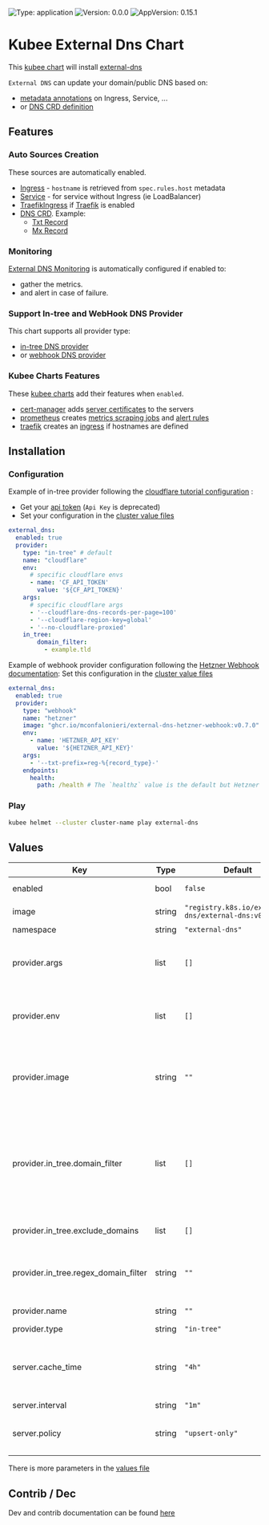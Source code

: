 

[//]: # (README.md generated by gotmpl. DO NOT EDIT.)

![Type: application](https://img.shields.io/badge/Type-application-informational?style=flat-square) ![Version: 0.0.0](https://img.shields.io/badge/Version-0.0.0-informational?style=flat-square) ![AppVersion: 0.15.1](https://img.shields.io/badge/AppVersion-0.15.1-informational?style=flat-square)

# Kubee External Dns Chart

This [kubee chart](https://github.com/EraldyHq/kubee/blob/main/docs/site/kubee-helmet-chart.md) will install [external-dns](https://github.com/kubernetes-sigs/external-dns)

`External DNS` can update your domain/public DNS based on:
* [metadata annotations](https://kubernetes-sigs.github.io/external-dns/latest/docs/annotations/annotations/) on Ingress, Service, ...
* or [DNS CRD definition](https://kubernetes-sigs.github.io/external-dns/latest/docs/contributing/crd-source/)

## Features

### Auto Sources Creation

These sources are automatically enabled.
* [Ingress](https://kubernetes-sigs.github.io/external-dns/latest/docs/sources/ingress/) - `hostname` is retrieved from `spec.rules.host` metadata
* [Service](https://kubernetes-sigs.github.io/external-dns/latest/docs/sources/service/) - for service without Ingress (ie LoadBalancer)
* [TraefikIngress](https://kubernetes-sigs.github.io/external-dns/latest/docs/sources/traefik-proxy/) if [Traefik](https://github.com/EraldyHq/kubee/blob/main/charts/Traefik/README.md) is enabled
* [DNS CRD](https://kubernetes-sigs.github.io/external-dns/latest/docs/contributing/crd-source/). Example:
  * [Txt Record](https://kubernetes-sigs.github.io/external-dns/latest/docs/sources/txt-record/)
  * [Mx Record](https://kubernetes-sigs.github.io/external-dns/latest/docs/sources/mx-record/)

 
### Monitoring

[External DNS Monitoring](https://kubernetes-sigs.github.io/external-dns/latest/docs/monitoring/) is automatically configured if enabled
to:
* gather the metrics.
* and alert in case of failure.

### Support In-tree and WebHook DNS Provider

This chart supports all provider type:
+ [in-tree DNS provider](https://kubernetes-sigs.github.io/external-dns/latest/#the-latest-release)
+ or [webhook DNS provider](https://kubernetes-sigs.github.io/external-dns/latest/#new-providers)

### Kubee Charts Features

  These [kubee charts](https://github.com/EraldyHq/kubee/blob/main/docs/site/kubee-helmet-chart.md) add their features when `enabled`.

* [cert-manager](https://github.com/EraldyHq/kubee/blob/main/charts/cert-manager/README.md) adds [server certificates](https://cert-manager.io/docs/usage/certificate/) to the servers
* [prometheus](https://github.com/EraldyHq/kubee/blob/main/charts/prometheus/README.md) creates [metrics scraping jobs](https://prometheus.io/docs/concepts/jobs_instances/) and [alert rules](https://prometheus.io/docs/prometheus/latest/configuration/alerting_rules/)
* [traefik](https://github.com/EraldyHq/kubee/blob/main/charts/traefik/README.md) creates an [ingress](https://kubernetes.io/docs/concepts/services-networking/ingress/) if hostnames are defined

## Installation

### Configuration

Example of in-tree provider following the [cloudflare tutorial configuration](https://kubernetes-sigs.github.io/external-dns/latest/docs/tutorials/cloudflare/) :
* Get your [api token](https://github.com/EraldyHq/kubee/blob/main/docs/site/cloudflare.md)
 (`Api Key` is deprecated)
* Set your configuration in the [cluster value files](https://github.com/EraldyHq/kubee/blob/main/docs/site/cluster-values.md)

```yaml
external_dns:
  enabled: true
  provider:
    type: "in-tree" # default
    name: "cloudflare"
    env:
      # specific cloudflare envs
      - name: 'CF_API_TOKEN'
        value: '${CF_API_TOKEN}'
    args:
      # specific cloudflare args
      - '--cloudflare-dns-records-per-page=100'
      - '--cloudflare-region-key=global'
      - '--no-cloudflare-proxied'
    in_tree:
        domain_filter:
          - example.tld
```

Example of webhook provider configuration following the [Hetzner Webhook documentation](https://github.com/mconfalonieri/external-dns-hetzner-webhook):
Set this configuration in the [cluster value files](https://github.com/EraldyHq/kubee/blob/main/docs/site/cluster-values.md)

```yaml
external_dns:
  enabled: true
  provider:
    type: "webhook"
    name: "hetzner"
    image: "ghcr.io/mconfalonieri/external-dns-hetzner-webhook:v0.7.0"
    env:
      - name: 'HETZNER_API_KEY'
        value: '${HETZNER_API_KEY}'
    args:
      - '--txt-prefix=reg-%{record_type}-'
    endpoints:
      health:
        path: /health # The `healthz` value is the default but Hetzner Webhook does not follow the [specification](https://kubernetes-sigs.github.io/external-dns/latest/docs/tutorials/webhook-provider/#exposed-endpoints)
```

### Play

```bash
kubee helmet --cluster cluster-name play external-dns
```

## Values

| Key | Type | Default | Description |
|-----|------|---------|-------------|
| enabled | bool | `false` | Boolean to indicate that this chart is or will be installed in the cluster |
| image | string | `"registry.k8s.io/external-dns/external-dns:v0.15.1"` | Image with the [External DNS version](https://github.com/kubernetes-sigs/external-dns/releases) |
| namespace | string | `"external-dns"` | The installation namespace |
| provider.args | list | `[]` | An array of args to be added to the external dns server Providers are driven by some args. Refer to their documentation to discover them. |
| provider.env | list | `[]` | An array of name, value env stored in secrets and passed as env. Providers secret are driven by env. Refer to their documentation to discover them. |
| provider.image | string | `""` | The webhook provider image. Required if the provider is `webhook`. `in-tree` uses the `external-dns` image as webhook provider. Example: `ghcr.io/mconfalonieri/external-dns-hetzner-webhook:v0.7.0` |
| provider.in_tree.domain_filter | list | `[]` | Domain filter. Limit to only domains; change to match the zone Create DNS records for host names that match E.g. `example.org` will allow the zone `example.org` and all subdomains (ie `xx.example.org`) `a.example.com` will allow for zone `example.com` `.example.com` will not attempt to match parent zones. |
| provider.in_tree.exclude_domains | list | `[]` | Exclude a domain or subdomain Example: `ignore.this.example.com` |
| provider.in_tree.regex_domain_filter | string | `""` | Limits possible domains and target zone with a regex. It overrides domain filters and can be specified only once. Example: `(example\\.org|company\\.com)$` or `example*` |
| provider.name | string | `""` | The name of the provider (Required for an in-tree provider) |
| provider.type | string | `"in-tree"` | Provider. `in-tree` or `webhook` |
| server.cache_time | string | `"4h"` | The local DNS cache to avoid [rate limiting](https://kubernetes-sigs.github.io/external-dns/latest/docs/rate-limits/) If a DNS entry is deleted/modified manually, the recovery will need to wait this interval for resynchronization. Or you need to restart the pod. |
| server.interval | string | `"1m"` | Interval for DNS sync. |
| server.policy | string | `"upsert-only"` | Policy Synchronization. `upsert-only`: Prevent deleting any records. `sync`: if you want DNS entries to get deleted as well |

There is more parameters in the [values file](values.yaml)

## Contrib / Dec

Dev and contrib documentation can be found [here](contrib/contrib.md)

